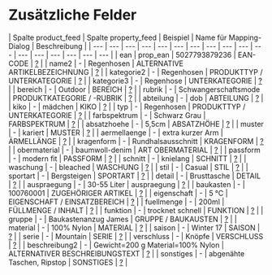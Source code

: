 # Zusätzliche Felder

| Spalte product\_feed | Spalte property\_feed | Beispiel | Name für Mapping-Dialog | Beschreibung |
| --- | --- | --- | --- | --- | --- | --- | --- | --- | --- | --- | --- | --- | --- | --- | --- | --- |
| ean | prop\_ean | 5027793879236 | EAN-CODE | [?](https://docs.8select.io/produkt-export/zusaetzliche-felder/zusaetzliche-felder-beispiele#ean-prop_ean) |
| name2 | - | Regenhosen | ALTERNATIVE ARTIKELBEZEICHNUNG | [?](https://docs.8select.io/produkt-export/zusaetzliche-felder/zusaetzliche-felder-beispiele#name2) |
| kategorie2 | - | Regenhosen | PRODUKTTYP / UNTERKATEGORIE | [?](https://docs.8select.io/produkt-export/zusaetzliche-felder/zusaetzliche-felder-beispiele#kategorie2) |
| kategorie3 | - | Regenhose | UNTERKATEGORIE | [?](https://docs.8select.io/produkt-export/zusaetzliche-felder/zusaetzliche-felder-beispiele#kategorie3) |
| bereich | - | Outdoor | BEREICH | [?](https://docs.8select.io/produkt-export/zusaetzliche-felder/zusaetzliche-felder-beispiele#bereich) |
| rubrik | - | Schwangerschaftsmode | PRODUKTKATEGORIE / -RUBRIK | [?](https://docs.8select.io/produkt-export/zusaetzliche-felder/zusaetzliche-felder-beispiele#rubrik) |
| abteilung | - | dob | ABTEILUNG | [?](https://docs.8select.io/produkt-export/zusaetzliche-felder/zusaetzliche-felder-beispiele#abteilung) |
| kiko | - | mädchen | KIKO | [?](https://docs.8select.io/produkt-export/zusaetzliche-felder/zusaetzliche-felder-beispiele#kiko) |
| typ | - | Regenhosen | PRODUKTTYP / UNTERKATEGORIE | [?](https://docs.8select.io/produkt-export/zusaetzliche-felder/zusaetzliche-felder-beispiele#typ) |
| farbspektrum | - | Schwarz Grau | FARBSPEKTRUM | [?](https://docs.8select.io/produkt-export/zusaetzliche-felder/zusaetzliche-felder-beispiele#farbspektrum) |
| absatzhoehe | - | 5,5cm | ABSATZHÖHE | [?](https://docs.8select.io/produkt-export/zusaetzliche-felder/zusaetzliche-felder-beispiele#absatzhoehe) |
| muster | - | kariert | MUSTER | [?](https://docs.8select.io/produkt-export/zusaetzliche-felder/zusaetzliche-felder-beispiele#muster) |
| aermellaenge | - | extra kurzer Arm | ÄRMELLÄNGE | [?](https://docs.8select.io/produkt-export/zusaetzliche-felder/zusaetzliche-felder-beispiele#aermellaenge) |
| kragenform | - | Rundhalsausschnitt | KRAGENFORM | [?](https://docs.8select.io/produkt-export/zusaetzliche-felder/zusaetzliche-felder-beispiele#kragenform) |
| obermaterial | - | baumwoll-denim | ART OBERMATERIAL | [?](https://docs.8select.io/produkt-export/zusaetzliche-felder/zusaetzliche-felder-beispiele#obermaterial) |
| passform | - | modern fit | PASSFORM | [?](https://docs.8select.io/produkt-export/zusaetzliche-felder/zusaetzliche-felder-beispiele#passform) |
| schnitt | - | knielang | SCHNITT | [?](https://docs.8select.io/produkt-export/zusaetzliche-felder/zusaetzliche-felder-beispiele#schnitt) |
| waschung | - | bleached | WASCHUNG | [?](https://docs.8select.io/produkt-export/zusaetzliche-felder/zusaetzliche-felder-beispiele#waschung) |
| stil | - | Casual | STIL | [?](https://docs.8select.io/produkt-export/zusaetzliche-felder/zusaetzliche-felder-beispiele#stil) |
| sportart | - | Bergsteigen | SPORTART | [?](https://docs.8select.io/produkt-export/zusaetzliche-felder/zusaetzliche-felder-beispiele#sportart) |
| detail | - | Brusttasche | DETAIL | [?](https://docs.8select.io/produkt-export/zusaetzliche-felder/zusaetzliche-felder-beispiele#detail) |
| auspraegung | - | 30-55 Liter | auspraegung | [?](https://docs.8select.io/produkt-export/zusaetzliche-felder/zusaetzliche-felder-beispiele#auspraegung) |
| baukasten | - | 100760001 | ZUGEHÖRIGER ARTIKEL | [?](https://docs.8select.io/produkt-export/zusaetzliche-felder/zusaetzliche-felder-beispiele#baukasten) |
| eigenschaft | - | 5 °C | EIGENSCHAFT / EINSATZBEREICH | [?](https://docs.8select.io/produkt-export/zusaetzliche-felder/zusaetzliche-felder-beispiele#eigenschaft) |
| fuellmenge | - | 200ml | FÜLLMENGE / INHALT | [?](https://docs.8select.io/produkt-export/zusaetzliche-felder/zusaetzliche-felder-beispiele#fuellmenge) |
| funktion | - | trocknet schnell | FUNKTION | [?](https://docs.8select.io/produkt-export/zusaetzliche-felder/zusaetzliche-felder-beispiele#funktion) |
| gruppe | - | Baukastenanzug James | GRUPPE / BAUKAUSTEN | [?](https://docs.8select.io/produkt-export/zusaetzliche-felder/zusaetzliche-felder-beispiele#gruppe) |
| material | - | 100% Nylon | MATERIAL | [?](https://docs.8select.io/produkt-export/zusaetzliche-felder/zusaetzliche-felder-beispiele#material) |
| saison | - | Winter 17 | SAISON | [?](https://docs.8select.io/produkt-export/zusaetzliche-felder/zusaetzliche-felder-beispiele#saison) |
| serie | - | Mountain | SERIE | [?](https://docs.8select.io/produkt-export/zusaetzliche-felder/zusaetzliche-felder-beispiele#serie) |
| verschluss | - | Knöpfe | VERSCHLUSS | [?](https://docs.8select.io/produkt-export/zusaetzliche-felder/zusaetzliche-felder-beispiele#verschluss) |
| beschreibung2 | - | Gewicht=200 g Material=100% Nylon | ALTERNATIVER BESCHREIBUNGSTEXT | [?](https://docs.8select.io/produkt-export/zusaetzliche-felder/zusaetzliche-felder-beispiele#beschreibung2) |
| sonstiges | - | abgenähte Taschen, Ripstop | SONSTIGES | [?](https://docs.8select.io/produkt-export/zusaetzliche-felder/zusaetzliche-felder-beispiele#sonstiges) |

